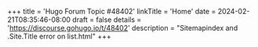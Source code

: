 +++
title = 'Hugo Forum Topic #48402'
linkTitle = 'Home'
date = 2024-02-21T08:35:46-08:00
draft = false
details = 'https://discourse.gohugo.io/t/48402'
description = "Sitemapindex and .Site.Title error on list.html"
+++
